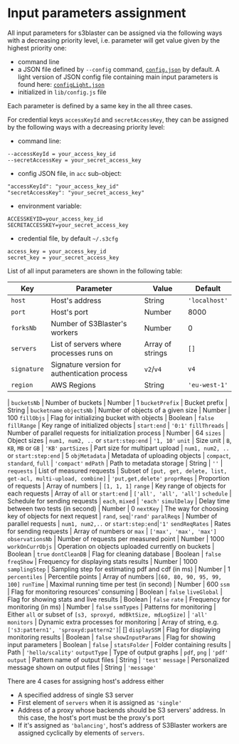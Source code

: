 # Input parameters assignment

All input parameters for s3blaster can be assigned via the following ways with a
decreasing priority level, i.e. parameter will get value given by the highest
priority one:

- command line
- a JSON file defined by `--config` command, [`config.json`](./config.json) by
default. A light version of JSON config file containing main input parameters is
found here: [`configLight.json`](./configLight.json)
- initialized in `lib/config.js` file

Each parameter is defined by a same key in the all three cases.

For credential keys `accessKeyId` and `secretAccessKey`, they can be
assigned by the following ways with a decreasing priority level:

- command line:

```
--accessKeyId = your_access_key_id
--secretAccessKey = your_secret_access_key
```

- config JSON file, in `acc` sub-object:

```
"accessKeyId": "your_access_key_id"
"secretAccessKey": "your_secret_access_key"
```

- environment variable:

```
ACCESSKEYID=your_access_key_id
SECRETACCESSKEY=your_secret_access_key
```

- credential file, by default `~/.s3cfg`

```
access_key = your_access_key_id
secret_key = your_secret_access_key
```

List of all input parameters are shown in the following table:

Key | Parameter | Value | Default
--- | --- | --- | ---
`host` | Host's address | String | `'localhost'`
`port` | Host's port | Number | 8000
`forksNb` | Number of S3Blaster's workers | Number | 0
`servers` | List of servers where processes runs on | Array of strings | `[]`
`signature` | Signature version for authentication process | `v2`/`v4` | `v4`
`region` | AWS Regions | String | `'eu-west-1'`
|
`bucketsNb` | Number of buckets | Number | 1
`bucketPrefix` | Bucket prefix | String | `bucketname`
`objectsNb` | Number of objects of a given size | Number | 100
`fillObjs` | Flag for initializing bucket with objects | Boolean | `false`
`fillRange` | Key range of initialized objects | `start:end` | `'0:1'`
`fillThreads` | Number of parallel requests for initialization process | Number | 64
`sizes` | Object sizes | `num1, num2, ..` or `start:step:end` | `'1, 10'`
`unit` | Size unit | `B`, `KB`, `MB` or `GB` | `'KB'`
`partSizes` | Part size for multipart upload |  `num1, num2, ..` or `start:step:end` | 5
`objMetadata` | Metadata of uploading objects | `compact`, `standard`, `full` | `'compact'`
`mdPath` | Path to metadata storage | String | `''`
|
`requests` | List of measured requests | Subset of `[put, get, delete, list, get-acl, multi-upload, combine]` | `'put,get,delete'`
`proprReqs` | Proportion of requests | Array of numbers | `[1, 1, 1]`
`range` | Key range of objects for each requests | Array of `all` or `start:end` | `['all', 'all', 'all']`
`schedule` | Schedule for sending requests | `each`, `mixed` | `'each'`
`simulDelay` | Delay time between two tests (in second) | Number | 0
`nextKey` | The way for choosing key of objects for next request | `rand`, `seq`|`'rand'`
`paralReqs` | Number of parallel requests | `num1, num2,..` or  `start:step:end`|`'1'`
`sendReqRates` | Rates for sending requests | Array of numbers or `max` | `['max', 'max', 'max']`
`observationsNb` | Number of requests per measured point | Number | 1000
`workOnCurrObjs` | Operation on objects uploaded currently on buckets | Boolean | `true`
`dontCleanDB` | Flag for cleaning database | Boolean | `false`
`freqShow` | Frequency for displaying stats results | Number | 1000
`samplingStep` | Sampling step for estimating pdf and cdf (in ms) | Number | 1
`percentiles` | Percentile points | Array of numbers |`[60, 80, 90, 95, 99, 100]`
`runTime` | Maximal running time per test (in second) | Number | 600
`ssm` | Flag for monitoring resources' consuming | Boolean | `false`
`liveGlobal` | Flag for showing stats and live results | Boolean | `false`
`rate` | Frequency for monitoring (in ms) | Number | `false`
`ssmTypes` | Patterns for monitoring | Either `all` or subset of `[s3, sproxyd, mdBktSize, mdLogSize]` | `'all'`
`monitors` | Dynamic extra processes for monitoring | Array of string, e.g. `['s3:pattern1', 'sproxyd:pattern2']`| []
`displaySSM` | Flag for displaying monitoring results | Boolean | `false`
`showInputParams` | Flag for showing input parameters | Boolean | `false`
|
`statsFolder` | Folder containing results | Path | `'hello/scality'`
`outputType` | Type of output graphs | `pdf`, `png` | `'pdf'`
`output` | Pattern name of output files | String | `'test'`
`message` | Personalized message shown on output files | String | `'message'`

There are 4 cases for assigning host's address either

- A specified address of single S3 server
- First element of `servers` when it is assigned as `'single'`
- Address of a proxy whose backends should be S3 servers' address. In this case,
the host's port must be the proxy's port
- If it's assigned as `'balancing'`, host's address of S3Blaster workers
are assigned cyclically by elements of `servers`.
